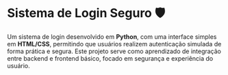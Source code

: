 
# Sistema de Login Seguro 🛡️

Um sistema de login desenvolvido em **Python**, com uma interface simples em **HTML/CSS**, permitindo que usuários realizem autenticação simulada de forma prática e segura. Este projeto serve como aprendizado de integração entre backend e frontend básico, focado em segurança e experiência do usuário.




